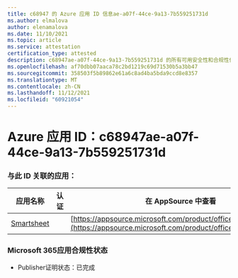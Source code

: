 ```yaml
---
title: c68947 的 Azure 应用 ID 信息ae-a07f-44ce-9a13-7b559251731d
ms.author: elmalova
author: elenamalova
ms.date: 11/10/2021
ms.topic: article
ms.service: attestation
certification_type: attested
description: c68947ae-a07f-44ce-9a13-7b559251731d 的所有可用安全性和合规性信息。
ms.openlocfilehash: af70dbb07aaca78c2bd1219c69d71530b5a3bb47
ms.sourcegitcommit: 358503f5b89862e61a6c8ad4ba5bda9ccd8e8357
ms.translationtype: MT
ms.contentlocale: zh-CN
ms.lasthandoff: 11/12/2021
ms.locfileid: "60921054"
---
```

# <a name="azure-app-id-c68947ae-a07f-44ce-9a13-7b559251731d"></a>Azure 应用 ID：c68947ae-a07f-44ce-9a13-7b559251731d


### <a name="apps-associated-with-this-id"></a>与此 ID 关联的应用：
| **应用名称** | **认证** | **在 AppSource 中查看** |
|--------------|---------------|-----------------------|
| [Smartsheet](https://docs.microsoft.com/microsoft-365-app-certification/forward/WA104380975) |  | [https://appsource.microsoft.com/product/office/WA104380975](https://appsource.microsoft.com/product/office/WA104380975) |

### <a name="microsoft-365-app-compliance-status"></a>Microsoft 365应用合规性状态
- Publisher证明状态：已完成
